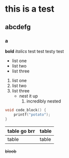 # this is a test
## abcdefg
### a
**bold** *italics*
test test testy test

- list one
- list two
- list three

1. list one
2. list two
3. list three
    - nest it up
        1. incredibly nested

```c++
void code_block() {
    printf("potato");
}
```

|table go brr|table|
|---|--|
|table|table|[^1]

[^1]: test test testy test

~~bloob~~